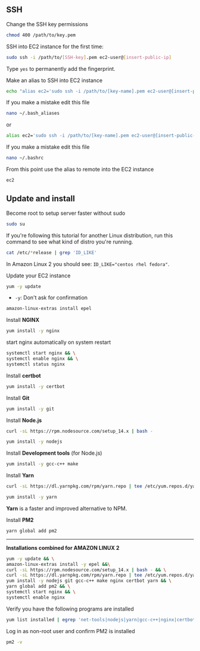 ## SSH

Change the SSH key permissions

```sh
chmod 400 /path/to/key.pem
```

SSH into EC2 instance for the first time:
```sh
sudo ssh -i /path/to/[SSH-key].pem ec2-user@[insert-public-ip]
```
Type `yes` to permanently add the fingerprint.

Make an alias to SSH into EC2 instance
```sh
echo "alias ec2='sudo ssh -i /path/to/[key-name].pem ec2-user@[insert-public-ip]'" >> ~/.bash_aliases
```

If you make a mistake edit this file
```sh
nano ~/.bash_aliases
```

or 
```sh
alias ec2='sudo ssh -i /path/to/[key-name].pem ec2-user@[insert-public-ip]'
```

If you make a mistake edit this file
```sh
nano ~/.bashrc
```

From this point use the alias to remote into the EC2 instance
```sh
ec2
```


## Update and install

Become root to setup server faster without sudo
```sh
sudo su
```

If you're following this tutorial for another Linux distribution, run this command to see what kind of distro you're running.
```sh
cat /etc/*release | grep 'ID_LIKE'
```
In Amazon Linux 2 you should see: `ID_LIKE="centos rhel fedora"`.

Update your EC2 instance
```sh
yum -y update
```
- `-y`: Don't ask for confirmation

```sh
amazon-linux-extras install epel
```

Install **NGINX**
```sh
yum install -y nginx
```

start nginx automatically on system restart
```sh
systemctl start nginx && \
systemctl enable nginx && \
systemctl status nginx
```

Install **certbot**
```sh
yum install -y certbot
```

Install **Git**
```sh
yum install -y git
```

Install **Node.js**

```sh
curl -sL https://rpm.nodesource.com/setup_14.x | bash -
```
```sh
yum install -y nodejs
```

Install **Development tools** (for Node.js)
```sh
yum install -y gcc-c++ make
```

Install **Yarn**

```sh
curl -sL https://dl.yarnpkg.com/rpm/yarn.repo | tee /etc/yum.repos.d/yarn.repo
```
```sh
yum install -y yarn
```
**Yarn** is a faster and improved alternative to NPM.

Install **PM2**
```sh
yarn global add pm2
```

---

**Installations combined for AMAZON LINUX 2**
```sh
yum -y update && \
amazon-linux-extras install -y epel &&\
curl -sL https://rpm.nodesource.com/setup_14.x | bash - && \
curl -sL https://dl.yarnpkg.com/rpm/yarn.repo | tee /etc/yum.repos.d/yarn.repo && \
yum install -y nodejs git gcc-c++ make nginx certbot yarn && \
yarn global add pm2 && \
systemctl start nginx && \
systemctl enable nginx
```

Verify you have the following programs are installed
```sh
yum list installed | egrep 'net-tools|nodejs|yarn|gcc-c++|nginx|certbot|git'
```

Log in as non-root user and confirm PM2 is installed

```sh
pm2 -v
```